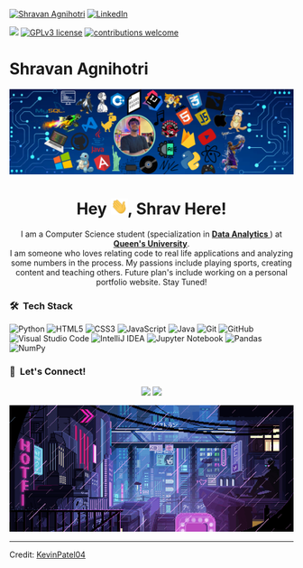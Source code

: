 [![Shravan Agnihotri](https://img.shields.io/badge/author-Shravan%20Agnihotri-red?style=for-the-badge&logo=appveyor&labelColor=black)](https://www.linkedin.com/in/shravan-agnihotri/)
[![LinkedIn](https://img.shields.io/badge/LinkedIn-%20-blue?style=for-the-badge&logo=linkedin)](https://www.linkedin.com/in/shravan-agnihotri/)

[![](https://img.shields.io/badge/python-3.9-blue.svg)](https://www.python.org/downloads/release/python-365/) [![GPLv3 license](https://img.shields.io/badge/License-GPLv3-blue.svg)](http://perso.crans.org/besson/LICENSE.html) [![contributions welcome](https://img.shields.io/badge/contributions-welcome-brightgreen.svg?style=flat)](https://github.com/Shravan-9)



# Shravan Agnihotri

<p align="center">
  <img src="banner.png" >
</p>

<h1 align="center">Hey <img src="https://raw.githubusercontent.com/KevinPatel04/KevinPatel04/master/Hi.gif" width="30px">, Shrav Here!</h1>

<p align="center" width="150px"> I am a Computer Science student (specialization in <b><a href="https://www.cs.queensu.ca/undergraduate/programs/options/data-analytics.php">Data Analytics </a></b>) at <a href="https://www.queensu.ca/"><b>Queen's University</b></a>.<br> I am someone who loves relating code to real life applications and analyzing some numbers in the process. My passions include playing sports, creating content and teaching others. Future plan's include working on a personal portfolio website. Stay Tuned!  </p>


### 🛠 &nbsp;Tech Stack

![Python](https://img.shields.io/badge/python-3670A0?style=for-the-badge&logo=python&logoColor=ffdd54)
![HTML5](https://img.shields.io/badge/html5-%23E34F26.svg?style=for-the-badge&logo=html5&logoColor=white)
![CSS3](https://img.shields.io/badge/css3-%231572B6.svg?style=for-the-badge&logo=css3&logoColor=white)
![JavaScript](https://img.shields.io/badge/javascript-%23323330.svg?style=for-the-badge&logo=javascript&logoColor=%23F7DF1E)
![Java](https://img.shields.io/badge/java-%23ED8B00.svg?style=for-the-badge&logo=java&logoColor=white)
![Git](https://img.shields.io/badge/git-%23F05033.svg?style=for-the-badge&logo=git&logoColor=white)
![GitHub](https://img.shields.io/badge/github-%23121011.svg?style=for-the-badge&logo=github&logoColor=white)
![Visual Studio Code](https://img.shields.io/badge/Visual%20Studio%20Code-0078d7.svg?style=for-the-badge&logo=visual-studio-code&logoColor=white)
![IntelliJ IDEA](https://img.shields.io/badge/IntelliJ%20IDEA-000000.svg?style=for-the-badge&logo=intellij-idea&logoColor=white)
![Jupyter Notebook](https://img.shields.io/badge/jupyter-%23FA0F00.svg?style=for-the-badge&logo=jupyter&logoColor=white)
![Pandas](https://img.shields.io/badge/pandas-%23150458.svg?style=for-the-badge&logo=pandas&logoColor=white)
![NumPy](https://img.shields.io/badge/numpy-%23013243.svg?style=for-the-badge&logo=numpy&logoColor=white)


### :link: &nbsp;Let's Connect!

<p align="center">
  <a href="https://www.linkedin.com/in/shravan-agnihotri/"><img src="https://img.shields.io/badge/-Shravan%20-0077B5?style=for-the-badge&logo=Linkedin&logoColor=white"/></a>
  <a href="mailto:shrav.agnihotri@gmail.com"><img src="https://img.shields.io/badge/-shrav.agnihotri@gmail.com-D14836?style=for-the-badge&logo=Gmail&logoColor=white"/></a>
</p>

<p align="center"><img src="https://github.com/Shravan-9/Shravan-9/blob/main/giphy.gif" /><br></p>

---
Credit: [KevinPatel04](https://github.com/KevinPatel04)
